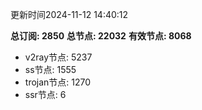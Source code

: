 更新时间2024-11-12 14:40:12

**总订阅: 2850**
**总节点: 22032**
**有效节点: 8068**
- v2ray节点: 5237
- ss节点: 1555
- trojan节点: 1270
- ssr节点: 6
